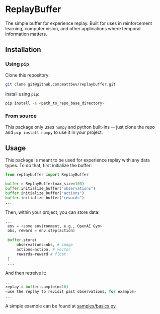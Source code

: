 # ReplayBuffer
The simple buffer for experience replay. Built for uses in reinforcement learning, computer vision, and other applications where temporal information matters. 


## Installation

### Using `pip`
Clone this repository:
```bash
git clone git@github.com:mattbev/replaybuffer.git
```
Install using `pip`:
```bash
pip install -e <path_to_repo_base_directory>
```

### From source
This package only uses `numpy` and python built-ins -- just clone the repo and `pip install numpy` to use it in your project. 

## Usage
This package is meant to be used for experience replay with any data types. To do that, first initialize the buffer:
```python
from replaybuffer import ReplayBuffer

buffer = ReplayBuffer(max_size=100)
buffer.initialize_buffer("observations")
buffer.initialize_buffer("actions")
buffer.initialize_buffer("rewards")
...
```

Then, within your project, you can store data:
```python
...
 env = <some environment, e.g., OpenAI Gym>
 obs, reward = env.step(action)
 
 buffer.store(
     observations=obs, # image
     actions=action, # vector
     rewards=reward # float
 )
 ...
```

And then retreive it:
```python
...
replay = buffer.sample(n=10)
<use the replay to revisit past observations, for example>
...
```

A simple example can be found at [samples/basics.py](samples/basics.py).

